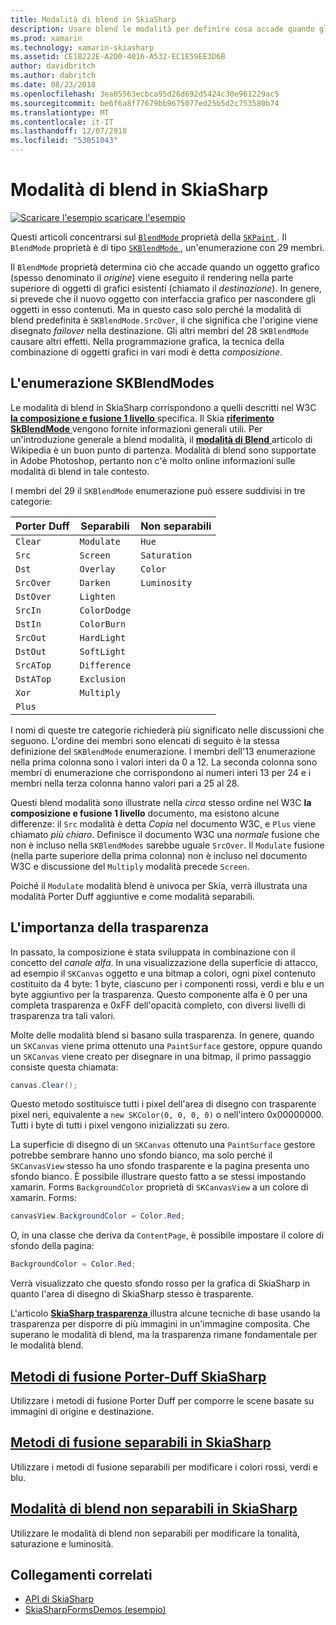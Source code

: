 ```yaml
---
title: Modalità di blend in SkiaSharp
description: Usare blend le modalità per definire cosa accade quando gli oggetti grafici sono impilati uno da altro.
ms.prod: xamarin
ms.technology: xamarin-skiasharp
ms.assetid: CE1B222E-A2D0-4016-A532-EC1E59EE3D6B
author: davidbritch
ms.author: dabritch
ms.date: 08/23/2018
ms.openlocfilehash: 3ea05563ecbca95d26d692d5424c30e961229ac5
ms.sourcegitcommit: be6f6a8f77679bb9675077ed25b5d2c753580b74
ms.translationtype: MT
ms.contentlocale: it-IT
ms.lasthandoff: 12/07/2018
ms.locfileid: "53051043"
---
```

# <a name="skiasharp-blend-modes"></a>Modalità di blend in SkiaSharp

[![Scaricare l'esempio](~/media/shared/download.png) scaricare l'esempio](https://developer.xamarin.com/samples/xamarin-forms/SkiaSharpForms/Demos/)

Questi articoli concentrarsi sul [ `BlendMode` ](xref:SkiaSharp.SKPaint.BlendMode) proprietà della [ `SKPaint` ](xref:SkiaSharp.SKPaint). Il `BlendMode` proprietà è di tipo [ `SKBlendMode` ](xref:SkiaSharp.SKBlendMode), un'enumerazione con 29 membri.

Il `BlendMode` proprietà determina ciò che accade quando un oggetto grafico (spesso denominato il _origine_) viene eseguito il rendering nella parte superiore di oggetti di grafici esistenti (chiamato il _destinazione_). In genere, si prevede che il nuovo oggetto con interfaccia grafico per nascondere gli oggetti in esso contenuti. Ma in questo caso solo perché la modalità di blend predefinita è `SKBlendMode.SrcOver`, il che significa che l'origine viene disegnato _failover_ nella destinazione. Gli altri membri del 28 `SKBlendMode` causare altri effetti. Nella programmazione grafica, la tecnica della combinazione di oggetti grafici in vari modi è detta _composizione_.

## <a name="the-skblendmodes-enumeration"></a>L'enumerazione SKBlendModes

Le modalità di blend in SkiaSharp corrispondono a quelli descritti nel W3C [ **la composizione e fusione 1 livello** ](https://www.w3.org/TR/compositing-1/) specifica. Il Skia [ **riferimento SkBlendMode** ](https://skia.org/user/api/SkBlendMode_Reference) vengono fornite informazioni generali utili. Per un'introduzione generale a blend modalità, il [ **modalità di Blend** ](https://en.wikipedia.org/wiki/Blend_modes) articolo di Wikipedia è un buon punto di partenza. Modalità di blend sono supportate in Adobe Photoshop, pertanto non c'è molto online informazioni sulle modalità di blend in tale contesto.

I membri del 29 il `SKBlendMode` enumerazione può essere suddivisi in tre categorie:

| Porter Duff | Separabili    | Non separabili |
| ----------- | ------------ | ------------- |
| `Clear`     | `Modulate`   | `Hue`         |
| `Src`       | `Screen`     | `Saturation`  |
| `Dst`       | `Overlay`    | `Color`       |
| `SrcOver`   | `Darken`     | `Luminosity`  |
| `DstOver`   | `Lighten`    |               |
| `SrcIn`     | `ColorDodge` |               |
| `DstIn`     | `ColorBurn`  |               |
| `SrcOut`    | `HardLight`  |               |
| `DstOut`    | `SoftLight`  |               |
| `SrcATop`   | `Difference` |               |
| `DstATop`   | `Exclusion`  |               |
| `Xor`       | `Multiply`   |               |
| `Plus`      |              |               |

I nomi di queste tre categorie richiederà più significato nelle discussioni che seguono. L'ordine dei membri sono elencati di seguito è la stessa definizione del `SKBlendMode` enumerazione. I membri dell'13 enumerazione nella prima colonna sono i valori interi da 0 a 12. La seconda colonna sono membri di enumerazione che corrispondono ai numeri interi 13 per 24 e i membri nella terza colonna hanno valori pari a 25 al 28.

Questi blend modalità sono illustrate nella _circa_ stesso ordine nel W3C **la composizione e fusione 1 livello** documento, ma esistono alcune differenze: il `Src` modalità è detta _Copia_ nel documento W3C, e `Plus` viene chiamato _più chiaro_. Definisce il documento W3C una _normale_ fusione che non è incluso nella `SKBlendModes` sarebbe uguale `SrcOver`. Il `Modulate` fusione (nella parte superiore della prima colonna) non è incluso nel documento W3C e discussione del `Multiply` modalità precede `Screen`.

Poiché il `Modulate` modalità blend è univoca per Skia, verrà illustrata una modalità Porter Duff aggiuntive e come modalità separabili.

## <a name="the-importance-of-transparency"></a>L'importanza della trasparenza

In passato, la composizione è stata sviluppata in combinazione con il concetto del _canale alfa_. In una visualizzazione della superficie di attacco, ad esempio il `SKCanvas` oggetto e una bitmap a colori, ogni pixel contenuto costituito da 4 byte: 1 byte, ciascuno per i componenti rossi, verdi e blu e un byte aggiuntivo per la trasparenza. Questo componente alfa è 0 per una completa trasparenza e 0xFF dell'opacità completo, con diversi livelli di trasparenza tra tali valori.

Molte delle modalità blend si basano sulla trasparenza. In genere, quando un `SKCanvas` viene prima ottenuto una `PaintSurface` gestore, oppure quando un `SKCanvas` viene creato per disegnare in una bitmap, il primo passaggio consiste questa chiamata:

```csharp
canvas.Clear();
```

Questo metodo sostituisce tutti i pixel dell'area di disegno con trasparente pixel neri, equivalente a `new SKColor(0, 0, 0, 0)` o nell'intero 0x00000000. Tutti i byte di tutti i pixel vengono inizializzati su zero.

La superficie di disegno di un `SKCanvas` ottenuto una `PaintSurface` gestore potrebbe sembrare hanno uno sfondo bianco, ma solo perché il `SKCanvasView` stesso ha uno sfondo trasparente e la pagina presenta uno sfondo bianco. È possibile illustrare questo fatto a se stessi impostando xamarin. Forms `BackgroundColor` proprietà di `SKCanvasView` a un colore di xamarin. Forms:

```csharp
canvasView.BackgroundColor = Color.Red;
```

O, in una classe che deriva da `ContentPage`, è possibile impostare il colore di sfondo della pagina:

```csharp
BackgroundColor = Color.Red;
```

Verrà visualizzato che questo sfondo rosso per la grafica di SkiaSharp in quanto l'area di disegno di SkiaSharp stesso è trasparente.

L'articolo [ **SkiaSharp trasparenza** ](../../basics/transparency.md) illustra alcune tecniche di base usando la trasparenza per disporre di più immagini in un'immagine composita. Che superano le modalità di blend, ma la trasparenza rimane fondamentale per le modalità blend. 

## <a name="skiasharp-porter-duff-blend-modesporter-duffmd"></a>[Metodi di fusione Porter-Duff SkiaSharp](porter-duff.md)

Utilizzare i metodi di fusione Porter Duff per comporre le scene basate su immagini di origine e destinazione.

## <a name="skiasharp-separable-blend-modesseparablemd"></a>[Metodi di fusione separabili in SkiaSharp](separable.md)

Utilizzare i metodi di fusione separabili per modificare i colori rossi, verdi e blu.

## <a name="skiasharp-non-separable-blend-modesnon-separablemd"></a>[Modalità di blend non separabili in SkiaSharp](non-separable.md)

Utilizzare le modalità di blend non separabili per modificare la tonalità, saturazione e luminosità.

## <a name="related-links"></a>Collegamenti correlati

- [API di SkiaSharp](https://docs.microsoft.com/dotnet/api/skiasharp)
- [SkiaSharpFormsDemos (esempio)](https://developer.xamarin.com/samples/xamarin-forms/SkiaSharpForms/Demos/)
